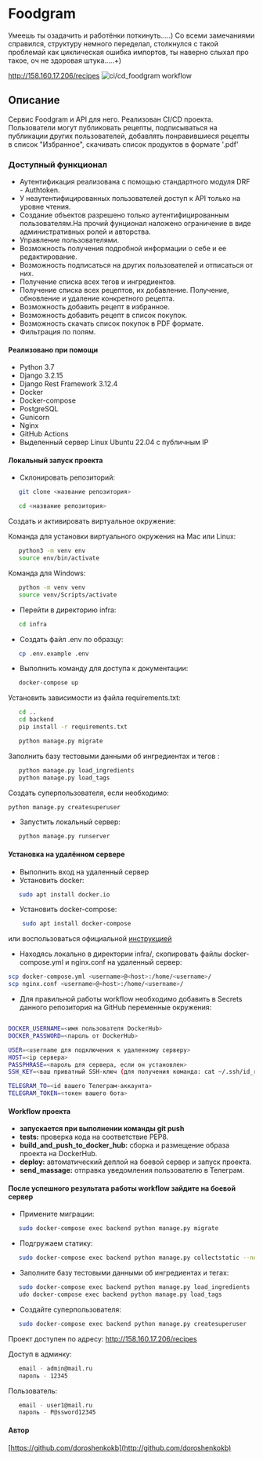 # Foodgram

 Умеешь ты озадачить и работёнки поткинуть.....)
 Со всеми замечаниями справился, структуру немного переделал, столкнулся с такой проблемай как циклическая ошибка импортов,
 ты наверно слыхал про такое, оч не здоровая штука.....+)

 http://158.160.17.206/recipes
![ci/cd_foodgram workflow](https://github.com/doroshenkokb/foodgram-project-react/actions/workflows/my_project_workflows.yml/badge.svg)

## Описание

Cервис Foodgram и API для него. Реализован CI/CD проекта. Пользователи могут публиковать рецепты, подписываться на публикации других пользователей, добавлять понравившиеся рецепты в список "Избранное", скачивать список продуктов в формате '.pdf'

### Доступный функционал

- Аутентификация реализована с помощью стандартного модуля DRF - Authtoken.
- У неаутентифицированных пользователей доступ к API только на уровне чтения.
- Создание объектов разрешено только аутентифицированным пользователям.На прочий фунционал наложено ограничение в виде административных ролей и авторства.
- Управление пользователями.
- Возможность получения подробной информации о себе и ее редактирование.
- Возможность подписаться на других пользователей и отписаться от них.
- Получение списка всех тегов и ингредиентов.
- Получение списка всех рецептов, их добавление. Получение, обновление и удаление конкретного рецепта.
- Возможность добавить рецепт в избранное.
- Возможность добавить рецепт в список покупок.
- Возможность скачать список покупок в PDF формате.
- Фильтрация по полям.

#### Реализовано при помощи

- Python 3.7
- Django 3.2.15
- Django Rest Framework 3.12.4
- Docker
- Docker-compose
- PostgreSQL
- Gunicorn
- Nginx
- GitHub Actions
- Выделенный сервер Linux Ubuntu 22.04 с публичным IP

#### Локальный запуск проекта

- Склонировать репозиторий:

```bash
   git clone <название репозитория>
```

```bash
   cd <название репозитория> 
```

Cоздать и активировать виртуальное окружение:

Команда для установки виртуального окружения на Mac или Linux:

```bash
   python3 -m venv env
   source env/bin/activate
```

Команда для Windows:

```bash
   python -m venv venv
   source venv/Scripts/activate
```

- Перейти в директорию infra:

```bash
   cd infra
```

- Создать файл .env по образцу:

```bash
   cp .env.example .env
```

- Выполнить команду для доступа к документации:

```bash
   docker-compose up 
```

Установить зависимости из файла requirements.txt:

```bash
   cd ..
   cd backend
   pip install -r requirements.txt
```

```bash
   python manage.py migrate
```

Заполнить базу тестовыми данными об ингредиентах и тегов :

```bash
   python manage.py load_ingredients
   python manage.py load_tags
```

Создать суперпользователя, если необходимо:

```bash
python manage.py createsuperuser
```

- Запустить локальный сервер:

```bash
   python manage.py runserver
```

#### Установка на удалённом сервере

- Выполнить вход на удаленный сервер
- Установить docker:

```bash
   sudo apt install docker.io
   ```

- Установить docker-compose:

``` bash
    sudo apt install docker-compose     
```

или воспользоваться официальной [инструкцией](https://docs.docker.com/compose/install/)

- Находясь локально в директории infra/, скопировать файлы docker-compose.yml и nginx.conf на удаленный сервер:

```bash
scp docker-compose.yml <username>@<host>:/home/<username>/
scp nginx.conf <username>@<host>:/home/<username>/
```

- Для правильной работы workflow необходимо добавить в Secrets данного репозитория на GitHub переменные окружения:

```bash

DOCKER_USERNAME=<имя пользователя DockerHub>
DOCKER_PASSWORD=<пароль от DockerHub>

USER=<username для подключения к удаленному серверу>
HOST=<ip сервера>
PASSPHRASE=<пароль для сервера, если он установлен>
SSH_KEY=<ваш приватный SSH-ключ (для получения команда: cat ~/.ssh/id_rsa)>

TELEGRAM_TO=<id вашего Телеграм-аккаунта>
TELEGRAM_TOKEN=<токен вашего бота>
```

#### Workflow проекта

- **запускается при выполнении команды git push**
- **tests:** проверка кода на соответствие PEP8.
- **build_and_push_to_docker_hub:** сборка и размещение образа проекта на DockerHub.
- **deploy:** автоматический деплой на боевой сервер и запуск проекта.
- **send_massage:** отправка уведомления пользователю в Телеграм.

#### После успешного результата работы workflow зайдите на боевой сервер

- Примените миграции:

```bash
   sudo docker-compose exec backend python manage.py migrate
```

- Подгружаем статику:

```bash
   sudo docker-compose exec backend python manage.py collectstatic --no-input
```

- Заполните базу тестовыми данными об ингредиентах и тегах:

```bash
   sudo docker-compose exec backend python manage.py load_ingredients
   udo docker-compose exec backend python manage.py load_tags
```

- Создайте суперпользователя:

```bash
   sudo docker-compose exec backend python manage.py createsuperuser
```

Проект доступен по адресу: <http://158.160.17.206/recipes>

Доступ в админку:

```bash
   email - admin@mail.ru
   пароль - 12345
```

Пользователь:

```bash
   email - user1@mail.ru
   пароль - P@ssword12345
```


#### Автор

 [https://github.com/doroshenkokb](http://github.com/doroshenkokb)